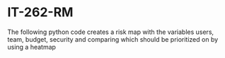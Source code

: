 # IT-262-RM
The following python code creates a risk map with the variables users, team, budget, security and comparing which should be prioritized on by using a heatmap
